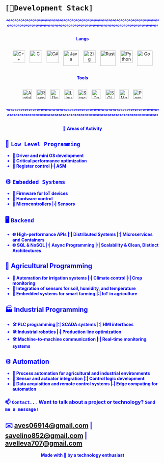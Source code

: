 # `[🔋Development Stack]`  
<div align="center">
    <h5><strong style="color: blue;">°º°º°º°º°º°º°º°º°º°º°º°º°º°º°º°º°º°º°º°º°º°º°º°º°º°º°º°º°º°º°º°º°º°º°º°º°º°º°º°º°º°º°º°º°º°º°º°º°º°º°º°º°º°º°º°º°º°º°º°º°º°º°º°º°º°º°º°º°º°º°º°º°º°º°</strong></h5>
</div>
<div align="center">
    <h4><strong style="color: blue;">Langs</strong></h4>
</div>
<div align="center">
    <div style="display: flex; flex-wrap: wrap; justify-content: center; gap: 15px; margin: 30px 0;">
        <!-- Tecnologias existentes -->
        <a href="https://isocpp.org/" target="_blank" title="C++">
            <img src="https://upload.wikimedia.org/wikipedia/commons/thumb/1/18/ISO_C%2B%2B_Logo.svg/1822px-ISO_C%2B%2B_Logo.svg.png" alt="C++" width="40" height="40">
        </a>
        <a href="https://www.iso.org/standard/74528.html" target="_blank" title="C">
            <img src="https://upload.wikimedia.org/wikipedia/commons/thumb/1/18/C_Programming_Language.svg/926px-C_Programming_Language.svg.png" alt="C" width="40" height="40">
        </a>
        <a href="https://dotnet.microsoft.com/" target="_blank" title="C#">
            <img src="https://upload.wikimedia.org/wikipedia/commons/thumb/b/bd/Logo_C_sharp.svg/1820px-Logo_C_sharp.svg.png" alt="C#" width="40" height="40">
        </a>
        <a href="https://www.java.com/" target="_blank" title="Java">
            <img src="https://scoop-cms.s3-eu-west-1.amazonaws.com/55e853c7ca2f3a596c8b4568/java-mascot-min.png" alt="Java" width="50" height="50">
        </a>
        <a href="https://ziglang.org/" target="_blank" title="Zig">
            <img src="https://cdn.icon-icons.com/icons2/2699/PNG/512/ziglang_logo_icon_170660.png" alt="Zig" width="40" height="40">
        </a>
        <a href="https://www.rust-lang.org/" target="_blank" title="Rust">
            <img src="https://www.rust-lang.org/static/images/wasm-ferris.png" alt="Rust" width="50" height="50">
        </a>
        <a href="https://www.python.org/" target="_blank" title="Python">
            <img src="https://upload.wikimedia.org/wikipedia/commons/thumb/0/0a/Python.svg/1200px-Python.svg.png" alt="Python" width="40" height="40">
        </a>
        <a href="https://go.dev/" target="_blank" title="Go">
            <img src="https://golang.halfiisland.com/logo.png" alt="Go" width="50" height="50">
        </a>
    </div>
</div>
<div align="center">
    <h4><strong style="color: blue;">Tools</strong></h4>
</div>
<div align="center">
    <div style="display: flex; flex-wrap: wrap; justify-content: center; gap: 15px; margin: 30px 0;">
        <!-- Tecnologias existentes -->
        <a href="https://www.arduino.cc/" target="_blank" title="Arduino">
            <img src="https://upload.wikimedia.org/wikipedia/commons/8/87/Arduino_Logo.svg" alt="Arduino" width="30" height="30">
        </a>
        <a href="https://www.raspberrypi.org/" target="_blank" title="Raspberry Pi">
            <img src="https://upload.wikimedia.org/wikipedia/en/thumb/c/cb/Raspberry_Pi_Logo.svg/1920px-Raspberry_Pi_Logo.svg.png" alt="Raspberry Pi" width="30" height="30">
        </a>
         <a href="https://www.deepseek.com/" target="_blank" title="DeepSeek">
            <img src="https://alice.dev/wp-content/uploads/2025/01/deepseek-ai-icon-seeklogo.png" alt="DeepSeek" width="30" height="30">
        </a>
        <a href="https://www.linux.org/" target="_blank" title="Linux">
            <img src="https://upload.wikimedia.org/wikipedia/commons/a/af/Tux.png" alt="Linux" width="30" height="30">
        </a>
        <a href="https://stackoverflow.com/" target="_blank" title="Stack Overflow">
            <img src="https://upload.wikimedia.org/wikipedia/commons/e/ef/Stack_Overflow_icon.svg" alt="Stack Overflow" width="30" height="30">
        </a>
        <a href="https://www.docker.com/" target="_blank" title="Docker">
            <img src="https://miro.medium.com/1*SJryNEZi8mugN4guNayofw.png" alt="Docker" width="30" height="30">
        </a>
        <a href="https://www.microsoft.com/sql-server/" target="_blank" title="SQL Server">
            <img src="https://lirp.cdn-website.com/9e5fcf4a/dms3rep/multi/opt/SQL-Server-Logo-640w.jpg" alt="SQL Server" width="30" height="30">
        </a>
        <a href="https://www.mongodb.com/" target="_blank" title="MongoDB">
            <img src="https://www.mongodb.com/assets/images/global/leaf.png" alt="MongoDB" width="30" height="30">
        </a>
        <a href="https://www.postgresql.org/" target="_blank" title="PostgreSQL">
            <img src="https://www.postgresql.org/media/img/about/press/elephant.png" alt="PostgreSQL" width="30" height="30">
        </a>
    </div>
</div>
<div align="center">
    <h5><strong style="color: blue;">°º°º°º°º°º°º°º°º°º°º°º°º°º°º°º°º°º°º°º°º°º°º°º°º°º°º°º°º°º°º°º°º°º°º°º°º°º°º°º°º°º°º°º°º°º°º°º°º°º°º°º°º°º°º°º°º°º°º°º°º°º°º°º°º°º°º°º°º°º°º°º°º°º°º°</strong></h5>
</div>

<div align="center"><h4><strong style="color: blue;"><p>🎯 Areas of Activity</p></h4></div>

## 🔧 `Low Level Programming` 
- 🔹 Driver and mini OS development
- 🔹 Critical performance optimization
- 🔹 Register control |:| ASM
## ⚙️ `Embedded Systems`  
- 🔺 Firmware for IoT devices
- 🔺 Hardware control
- 🔺 Microcontrollers |:| Sensors
## 🖥️ `Backend`  
- 🌐 High-performance APIs |:| Distributed Systems |:| Microservices and Containers
- 🌐 SQL & NoSQL |:| Async Programming |:| Scalability & Clean, Distinct Architectures
## 🌱 Agricultural Programming  
- 🌾 Automation for irrigation systems |:| Climate control |:| Crop monitoring  
- 🌾 Integration of sensors for soil, humidity, and temperature  
- 🌾 Embedded systems for smart farming |:| IoT in agriculture  
## 🏭 Industrial Programming  
- 🛠️ PLC programming |:| SCADA systems |:| HMI interfaces  
- 🛠️ Industrial robotics |:| Production line optimization  
- 🛠️ Machine-to-machine communication |:| Real-time monitoring systems  
## ⚙️ Automation  
- 🤖 Process automation for agricultural and industrial environments  
- 🤖 Sensor and actuator integration |:| Control logic development  
- 🤖 Data acquisition and remote control systems |:| Edge computing for automation  

### 📫 `Contact...` Want to talk about a project or technology? `Send me a message!`  
✉️ [aves06914@gmail.com](mailto:aves06914@gmail.com) | [savelino852@gmail.com](mailto:savelino852@gmail.com) | avelleva707@gmail.com
---
<p align="center">Made with 💙 by a technology enthusiast</p>
